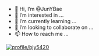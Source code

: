 - 👋 Hi, I’m @JunYBae
- 👀 I’m interested in ...
- 🌱 I’m currently learning ...
- 💞️ I’m looking to collaborate on ...
- 📫 How to reach me ...

<!---
JunYBae/JunYBae is a ✨ special ✨ repository because its `README.md` (this file) appears on your GitHub profile.
You can click the Preview link to take a look at your changes.
--->

[![profile/bjy5420](http://mazassumnida.wtf/api/v2/generate_badge?boj={handle})](https://solved.ac/{handle})
